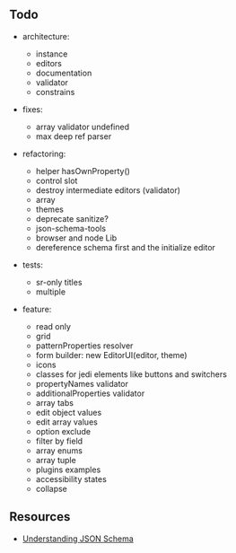 ## Todo

- architecture:
    - instance
    - editors
    - documentation
    - validator
    - constrains    

- fixes:
    - array validator undefined
    - max deep ref parser

- refactoring:
    - helper hasOwnProperty()
    - control slot
    - destroy intermediate editors (validator)
    - array
    - themes
    - deprecate sanitize?
    - json-schema-tools
    - browser and node Lib
    - dereference schema first and the initialize editor
    
- tests:
    - sr-only titles
    - multiple

- feature:
    - read only
    - grid
    - patternProperties resolver
    - form builder: new EditorUI(editor, theme)
    - icons
    - classes for jedi elements like buttons and switchers
    - propertyNames validator
    - additionalProperties validator
    - array tabs
    - edit object values
    - edit array values
    - option exclude
    - filter by field
    - array enums
    - array tuple 
    - plugins examples
    - accessibility states
    - collapse

## Resources
* [Understanding JSON Schema](http://json-schema.org/understanding-json-schema/index.html)
